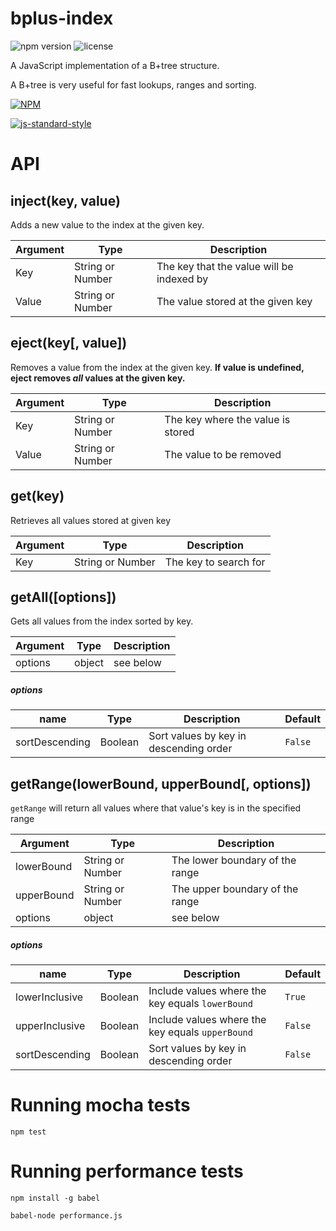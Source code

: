 # bplus-index

![npm version](https://img.shields.io/npm/v/bplus-index.svg)
![license](https://img.shields.io/dub/l/vibe-d.svg)

A JavaScript implementation of a B+tree structure.

A B+tree is very useful for fast lookups, ranges and sorting.

[![NPM](https://nodei.co/npm/bplus-index.png?downloads=true&downloadRank=true&stars=true)](https://nodei.co/npm/bplus-index/)

[![js-standard-style](https://cdn.rawgit.com/feross/standard/master/badge.svg)](https://github.com/feross/standard)

# API

## inject(key, value)

Adds a new value to the index at the given key.

| Argument | Type | Description |
| --- | --- | --- |
| Key | String or Number | The key that the value will be indexed by |
| Value | String or Number | The value stored at the given key |

## eject(key[, value])

Removes a value from the index at the given key. **If value is undefined, eject removes *all* values at the given key.**

| Argument | Type | Description |
| --- | --- | --- |
| Key | String or Number | The key where the value is stored |
| Value | String or Number | The value to be removed |

## get(key)

Retrieves all values stored at given key

| Argument | Type | Description |
| --- | --- | --- |
| Key | String or Number | The key to search for |

## getAll([options])

Gets all values from the index sorted by key.

| Argument | Type | Description |
| --- | --- | --- |
| options | object | see below |

##### options

| name | Type | Description | Default |
| --- | --- | --- | --- |
| sortDescending | Boolean | Sort values by key in descending order | `False` |


## getRange(lowerBound, upperBound[, options])

`getRange` will return all values where that value's key is in the specified range

| Argument | Type | Description |
| --- | --- | --- |
| lowerBound | String or Number | The lower boundary of the range |
| upperBound | String or Number | The upper boundary of the range |
| options | object | see below |

##### options

| name | Type | Description | Default |
| --- | --- | --- | --- |
| lowerInclusive | Boolean | Include values where the key equals `lowerBound` | `True` |
| upperInclusive | Boolean | Include values where the key equals `upperBound` | `False` |
| sortDescending | Boolean | Sort values by key in descending order | `False` |

# Running mocha tests

`npm test`

# Running performance tests

`npm install -g babel`

`babel-node performance.js`
